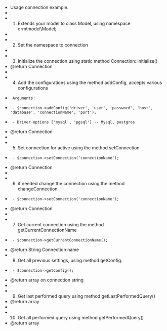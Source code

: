  * Usage connection example.
 *
 * 1. Extends your model to class Model, using namespace orm\model\Model;
 *
 * 2. Set the namespace to connection
 *
 * 3. Initialize the connection using static method Connection::initialize()
 * @return Connection
 *
 * 4. Add the configurations using the method addConfig, accepts various configurations
 *      Arguments:
 *      - $connection->addConfig('driver', 'user', 'password', 'host', 'database', 'connectionName', 'port');
 *      - Driver options ['mysql', 'pgsql'] -- Mysql, postgres
 * @return Connection
 *
 * 5. Set connection for active using the method setConnection
 *      - $connection->setConnection('connectionName');
 * @return Connection
 *
 * 6. if needed change the connection using the method changeConnection
 *      - $connection->setConnection('connectionName');
 * @return Connection
 *
 * 7. Get current connection using the method getCurrentConnectionName
 *      - $connection->getCurrentConnectionName();
 * @return String Connection name
 * 8. Get all previous settings, using method getConfig.
 *      - $connection->getConfig();
 * @return array on connection string
 *
 * 9. Get last performed query using method getLastPerformedQuery()
 * @return array
 *
 * 10. Get all performed query using method getPerformedQuery()
 * @return array
